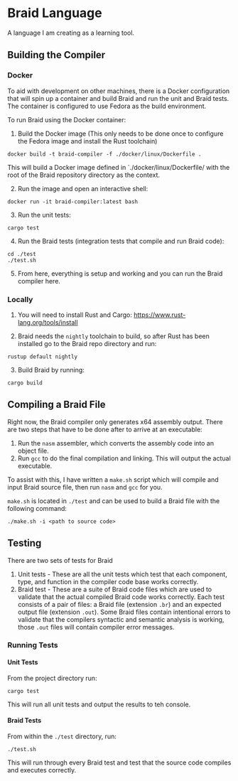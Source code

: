 # Braid Language
A language I am creating as a learning tool.

## Building the Compiler
### Docker
To aid with development on other machines, there is a Docker configuration that
will spin up a container and build Braid and run the unit and Braid tests. The
container is configured to use Fedora as the build environment.

To run Braid using the Docker container:

1. Build the Docker image (This only needs to be done once to configure
the Fedora image and install the Rust toolchain)
```
docker build -t braid-compiler -f ./docker/linux/Dockerfile .
```
This will build a Docker image defined in `./docker/linux/Dockerfile/ with
the root of the Braid repository directory as the context.

2. Run the image and open an interactive shell:
```
docker run -it braid-compiler:latest bash
```

3. Run the unit tests:
```
cargo test
```

4. Run the Braid tests (integration tests that compile and run Braid code):
```
cd ./test
./test.sh
```

5. From here, everything is setup and working and you can run the Braid
compiler here.

### Locally
1. You will need to install Rust and Cargo: https://www.rust-lang.org/tools/install

2. Braid needs the `nightly` toolchain to build, so after Rust has been installed
go to the Braid repo directory and run:
```
rustup default nightly
```
3. Build Braid by running:
```
cargo build
```

## Compiling a Braid File
Right now, the Braid compiler only generates x64 assembly output. There are two
steps that have to be done after to arrive at an executable:

1. Run the `nasm` assembler, which converts the assembly code into an object file.
2. Run `gcc` to do the final compilation and linking.  This will output the actual
executable.

To assist with this, I have written a `make.sh` script which will compile and input
Braid source file, then run `nasm` and `gcc` for you.

`make.sh` is located in `./test` and can be used to build a Braid file with the
following command:

```
./make.sh -i <path to source code>
```

## Testing
There are two sets of tests for Braid
1. Unit tests - These are all the unit tests which test that each component, type, and
function in the compiler code base works correctly.
2. Braid test - These are a suite of Braid code files which are used to validate that
the actual compiled Braid code works correctly.  Each test consists of a pair of files:
a Braid file (extension `.br`) and an expected output file (extension `.out`).  Some
Braid files contain intentional errors to validate that the compilers syntactic and
semantic analysis is working, those `.out` files will contain compiler error messages.

### Running Tests
#### Unit Tests
From the project directory run:

 ```
 cargo test
 ```

This will run all unit tests and output the results to teh console.

#### Braid Tests
From within the `./test` directory, run: 
```
./test.sh
```

This will run through every Braid test and test that the source code compiles and 
executes correctly.